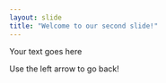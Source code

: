 ```yaml
---
layout: slide
title: "Welcome to our second slide!"
---
```

Your text goes here

Use the left arrow to go back!
